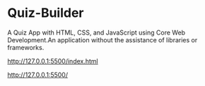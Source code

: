 # Quiz-Builder

A Quiz App with HTML, CSS, and JavaScript using  Core Web Development.An application without the assistance of libraries or frameworks.

http://127.0.0.1:5500/index.html


http://127.0.0.1:5500/
